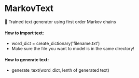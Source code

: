 # MarkovText
📖 Trained text generator using first order Markov chains

#### How to import text: 
* word_dict = create_dictionary('filename.txt')
* Make sure the file you want to model is in the same directory!

#### How to generate text: 
* generate_text(word_dict, lenth of generated text)
